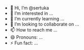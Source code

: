- 👋 Hi, I’m @sertuka
- 👀 I’m interested in ...
- 🌱 I’m currently learning ...
- 💞️ I’m looking to collaborate on ...
- 📫 How to reach me ...
- 😄 Pronouns: ...
- ⚡ Fun fact: ...

<!---
sertuka/sertuka is a ✨ special ✨ repository because its `README.md` (this file) appears on your GitHub profile.
You can click the Preview link to take a look at your changes.
--->
